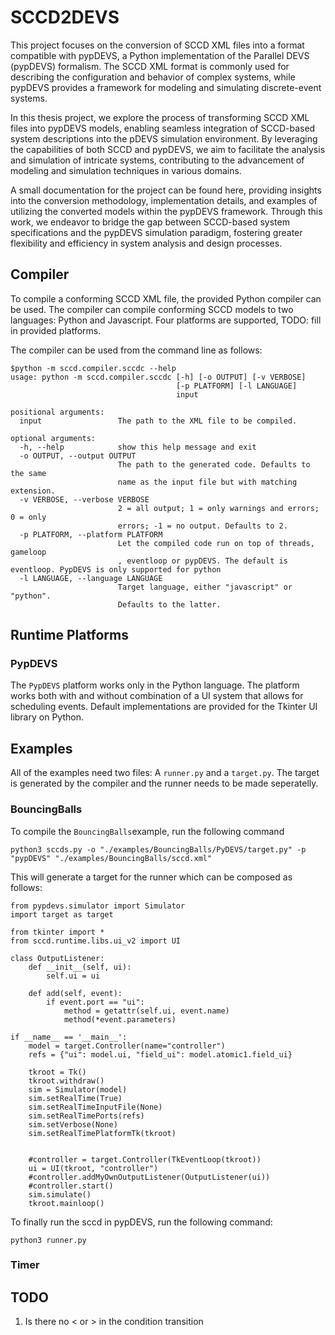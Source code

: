 # SCCD2DEVS
This project focuses on the conversion of SCCD XML files into a format compatible with pypDEVS, a Python implementation of the Parallel DEVS (pypDEVS) formalism. The SCCD XML format is commonly used for describing the configuration and behavior of complex systems, while pypDEVS provides a framework for modeling and simulating discrete-event systems.

In this thesis project, we explore the process of transforming SCCD XML files into pypDEVS models, enabling seamless integration of SCCD-based system descriptions into the pDEVS simulation environment. By leveraging the capabilities of both SCCD and pypDEVS, we aim to facilitate the analysis and simulation of intricate systems, contributing to the advancement of modeling and simulation techniques in various domains.

A small documentation for the project can be found here, providing insights into the conversion methodology, implementation details, and examples of utilizing the converted models within the pypDEVS framework. Through this work, we endeavor to bridge the gap between SCCD-based system specifications and the pypDEVS simulation paradigm, fostering greater flexibility and efficiency in system analysis and design processes.

## Compiler
To compile a conforming SCCD XML file, the provided Python compiler can be used. The compiler can compile conforming SCCD models to two languages: Python and Javascript. Four platforms are supported, TODO: fill in provided platforms.

The compiler can be used from the command line as follows:
```
$python -m sccd.compiler.sccdc --help
usage: python -m sccd.compiler.sccdc [-h] [-o OUTPUT] [-v VERBOSE]
                                     [-p PLATFORM] [-l LANGUAGE]
                                     input

positional arguments:
  input                 The path to the XML file to be compiled.

optional arguments:
  -h, --help            show this help message and exit
  -o OUTPUT, --output OUTPUT
                        The path to the generated code. Defaults to the same
                        name as the input file but with matching extension.
  -v VERBOSE, --verbose VERBOSE
                        2 = all output; 1 = only warnings and errors; 0 = only
                        errors; -1 = no output. Defaults to 2.
  -p PLATFORM, --platform PLATFORM
                        Let the compiled code run on top of threads, gameloop
                        , eventloop or pypDEVS. The default is eventloop. PypDEVS is only supported for python
  -l LANGUAGE, --language LANGUAGE
                        Target language, either "javascript" or "python".
                        Defaults to the latter.
```

## Runtime Platforms

### PypDEVS
The ```PypDEVS``` platform works only in the Python language. The platform works both with and without combination of a UI system that allows for scheduling events. Default implementations are provided for the Tkinter UI library on Python.

## Examples
All of the examples need two files: A ```runner.py``` and a ```target.py```. The target is generated by the compiler and the runner needs to be made seperatelly.

### BouncingBalls
To compile the ```BouncingBalls```example, run the following command

```
python3 sccds.py -o "./examples/BouncingBalls/PyDEVS/target.py" -p "pypDEVS" "./examples/BouncingBalls/sccd.xml"
```

This will generate a target for the runner which can be composed as follows:

```
from pypdevs.simulator import Simulator
import target as target

from tkinter import *
from sccd.runtime.libs.ui_v2 import UI

class OutputListener:
	def __init__(self, ui):
		self.ui = ui

	def add(self, event):
		if event.port == "ui":
			method = getattr(self.ui, event.name)
			method(*event.parameters)

if __name__ == '__main__':
	model = target.Controller(name="controller")
	refs = {"ui": model.ui, "field_ui": model.atomic1.field_ui}

	tkroot = Tk()
	tkroot.withdraw()
	sim = Simulator(model)
	sim.setRealTime(True)
	sim.setRealTimeInputFile(None)
	sim.setRealTimePorts(refs)
	sim.setVerbose(None)
	sim.setRealTimePlatformTk(tkroot)


	#controller = target.Controller(TkEventLoop(tkroot))
	ui = UI(tkroot, "controller")
	#controller.addMyOwnOutputListener(OutputListener(ui))
	#controller.start()
	sim.simulate()
	tkroot.mainloop()
```

To finally run the sccd in pypDEVS, run the following command:
```
python3 runner.py
```

### Timer

## TODO
1) Is there no < or > in the condition transition

